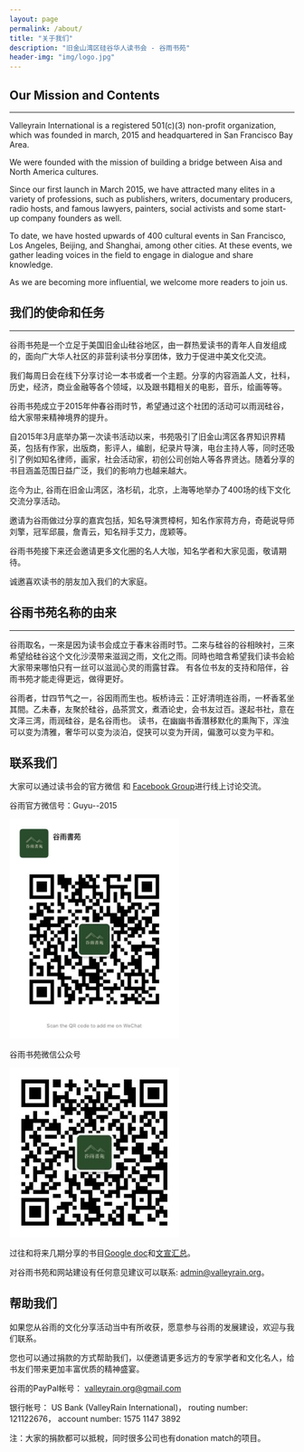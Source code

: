 ```yaml
---
layout: page
permalink: /about/
title: "关于我们"
description: "旧金山湾区硅谷华人读书会 - 谷雨书苑"
header-img: "img/logo.jpg"
---
```



## Our Mission and Contents
---------------------------

Valleyrain International is a registered 501(c)(3) non-profit organization, which was founded in march, 2015 and headquartered in San Francisco Bay Area.

We were founded with the mission of building a bridge between Aisa and North America cultures. 

Since our first launch in March 2015, we have attracted many elites in a variety of professions, such as publishers, writers, documentary producers, radio hosts, and famous lawyers, painters, social activists and some start-up company founders as well.

To date, we have hosted upwards of 400 cultural events in San Francisco, Los Angeles, Beijing, and Shanghai, among other cities. At these events, we gather leading voices in the field to engage in dialogue and share knowledge.  

As we are becoming more influential, we welcome more readers to join us.


## 我们的使命和任务
----------------

谷雨书苑是一个立足于美国旧金山硅谷地区，由一群热爱读书的青年人自发组成的，面向广大华人社区的非营利读书分享团体，致力于促进中美文化交流。

我们每周日会在线下分享讨论一本书或者一个主题。分享的内容涵盖人文，社科，历史，经济，商业金融等各个领域，以及跟书籍相关的电影，音乐，绘画等等。

谷雨书苑成立于2015年仲春谷雨时节，希望通过这个社团的活动可以雨润硅谷，给大家带来精神境界的提升。

自2015年3月底举办第一次读书活动以来，书苑吸引了旧金山湾区各界知识界精英，包括有作家，出版商，影评人，编剧，纪录片导演，电台主持人等，同时还吸引了例如知名律师，画家，社会活动家，初创公司创始人等各界贤达。随着分享的书目涵盖范围日益广泛，我们的影响力也越来越大。

迄今为止, 谷雨在旧金山湾区，洛杉矶，北京，上海等地举办了400场的线下文化交流分享活动。

邀请为谷雨做过分享的嘉宾包括，知名导演贾樟柯，知名作家蒋方舟，奇葩说导师刘擎，冠军邱晨，詹青云，知名辩手艾力，庞颖等。

谷雨书苑接下来还会邀请更多文化圈的名人大咖，知名学者和大家见面，敬请期待。

诚邀喜欢读书的朋友加入我们的大家庭。

## 谷雨书苑名称的由来
------------------

谷雨取名，一來是因为读书会成立于春末谷雨时节。二來与硅谷的谷相映衬，三來希望给硅谷这个文化沙漠带来滋润之雨，文化之雨。同時也暗含希望我们读书会給大家带来哪怕只有一丝可以滋润心灵的雨露甘霖。
有各位书友的支持和陪伴，谷雨书苑才能走得更远，做得更好。

谷雨者，廿四节气之一，谷因雨而生也。板桥诗云：正好清明连谷雨，一杯香茗坐其間。乙未春，友聚於硅谷，品茶赏文，煮酒论史，会书友过百。遂起书社，意在文泽三湾，雨润硅谷，是名谷雨也。
读书，在幽幽书香潛移默化的熏陶下，浑浊可以变为清雅，奢华可以变为淡泊，促狭可以变为开阔，偏激可以变为平和。

联系我们
--------

大家可以通过读书会的官方微信 和 [Facebook Group](https://www.facebook.com/groups/ValleyRain)进行线上讨论交流。


谷雨官方微信号：Guyu-\-2015

<img src="/img/guyu_wechat.jpg" width="300">

谷雨书苑微信公众号

<img src="/img/guyu-wechat.jpg" width="300">

过往和将来几期分享的书目[Google doc](https://goo.gl/k8CgKM)和[文宣汇总](https://goo.gl/OTYGdA)。

对谷雨书苑和网站建设有任何意见建议可以联系: [admin@valleyrain.org](mailto:admin@valleyrain.org)。


帮助我们
--------
如果您从谷雨的文化分享活动当中有所收获，愿意参与谷雨的发展建设，欢迎与我们联系。

您也可以通过捐款的方式帮助我们，以便邀请更多远方的专家学者和文化名人，给书友们带来更加丰富优质的精神盛宴。

谷雨的PayPal帐号： valleyrain.org@gmail.com

银行帐号： US Bank (ValleyRain International)， routing number: 121122676， account number:  1575 1147 3892
             
注：大家的捐款都可以抵稅，同时很多公司也有donation match的项目。

